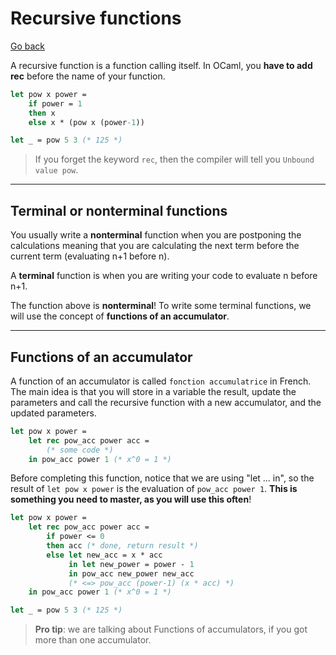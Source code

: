 # Recursive functions

[Go back](../index.md#basic-concepts)

A recursive function is a function calling itself. In OCaml, you **have to add rec** before the name of your function.

```ocaml
let pow x power = 
	if power = 1
	then x
	else x * (pow x (power-1))

let _ = pow 5 3 (* 125 *)
```

> If you forget the keyword `rec`, then the compiler will tell you `Unbound value pow`.

<hr class="sl">

## Terminal or nonterminal functions

You usually write a **nonterminal** function when you are postponing the calculations meaning that you are calculating the next term before the current term (evaluating n+1 before n).

A **terminal** function is when you are writing your code to evaluate n before n+1.

The function above is **nonterminal**! To write some terminal functions, we will use the concept of **functions of an accumulator**.

<hr class="sr">

## Functions of an accumulator

A function of an accumulator is called `fonction accumulatrice` in French. The main idea is that you will store in a variable the result, update the parameters and call the recursive function with a new accumulator, and the updated parameters.

```ocaml
let pow x power =
	let rec pow_acc power acc = 
		(* some code *)
	in pow_acc power 1 (* x^0 = 1 *)
```

Before completing this function, notice that we are using "let ... in", so the result of `let pow x power` is the evaluation of `pow_acc power 1`. **This is something you need to master, as you will use this often**!

```ocaml
let pow x power =
	let rec pow_acc power acc = 
		if power <= 0
		then acc (* done, return result *)
		else let new_acc = x * acc
			 in let new_power = power - 1
			 in pow_acc new_power new_acc
			 (* <=> pow_acc (power-1) (x * acc) *)
	in pow_acc power 1 (* x^0 = 1 *)

let _ = pow 5 3 (* 125 *)
```

> **Pro tip**: we are talking about Functions of accumulators, if you got more than one accumulator.